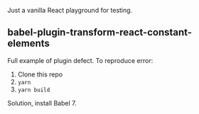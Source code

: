 Just a vanilla React playground for testing.

## babel-plugin-transform-react-constant-elements

Full example of plugin defect. To reproduce error:

1. Clone this repo
2. `yarn`
3. `yarn build`

Solution, install Babel 7.
